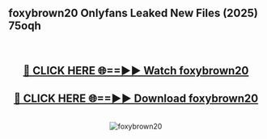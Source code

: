 <h2>foxybrown20 Onlyfans Leaked New Files (2025) 75oqh</h2>
<br>
<div align="center">
<h2><a href="https://mediafiles.top/foxybrown20&ref=git" rel="nofollow">🔴 CLICK HERE 🌐==►► Watch foxybrown20</a></h2>
<h2><a href="https://mediafiles.top/foxybrown20&ref=git" rel="nofollow">🔴 CLICK HERE 🌐==►► Download foxybrown20</a></h2>
<br>
<a href="https://mediafiles.top/foxybrown20&ref=git" rel="nofollow" data-target="animated-image.originalLink"><img src="https://i.ibb.co.com/xMMVF88/686577567.gif" alt="foxybrown20" style="max-width: 100%; display: inline-block;" data-target="animated-image.originalImage"></a>
</div>
<br>
<br>